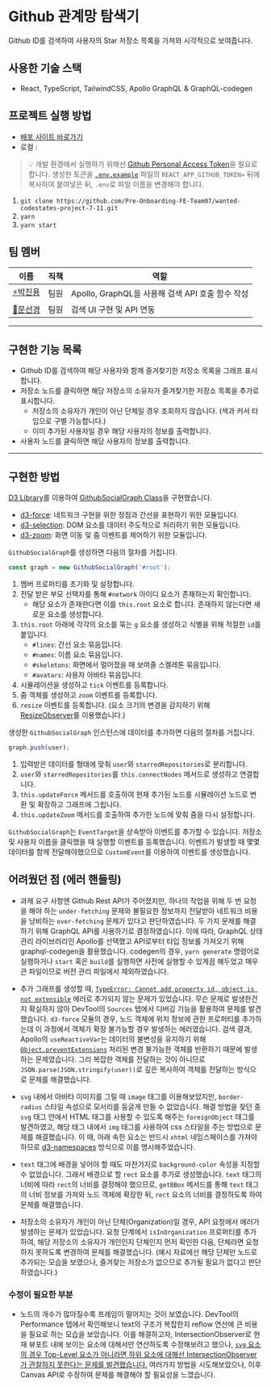 # Github 관계망 탐색기

Github ID를 검색하여 사용자의 Star 저장소 목록을 가져와 시각적으로 보여줍니다.

## 사용한 기술 스택

- React, TypeScript, TailwindCSS, Apollo GraphQL & GraphQL-codegen

## 프로젝트 실행 방법

- [배포 사이트 바로가기](https://github-stars-network-graph.surge.sh)
- 로컬 :

>💡 개발 환경에서 실행하기 위해선 [Github Personal Access Token](https://docs.github.com/en/authentication/keeping-your-account-and-data-secure/creating-a-personal-access-token)을 필요로 합니다.
>생성한 토큰을 [`.env.example`](./.env.example) 파일의 `REACT_APP_GITHUB_TOKEN=` 뒤에 복사하여 붙여넣은 뒤, `.env`로 파일 이름을 변경해야 합니다.

1. `git clone https://github.com/Pre-Onboarding-FE-Team07/wanted-codestates-project-7-11.git`
2. `yarn`
3. `yarn start`

## 팀 멤버

| 이름                                       | 직책 | 역할                                             |
| ------------------------------------------ | ---- | ------------------------------------------------ |
| [⚡️박진용](https://github.com/jinyongp)   | 팀원 | Apollo, GraphQL을 사용해 검색 API 호출 함수 작성 |
| [🎨문선경](https://github.com/dev-seomoon) | 팀원 | 검색 UI 구현 및 API 연동                         |

---

## 구현한 기능 목록

- Github ID를 검색하여 해당 사용자와 함께 즐겨찾기한 저장소 목록을 그래프 표시합니다.
- 저장소 노드를 클릭하면 해당 저장소의 소유자가 즐겨찾기한 저장소 목록을 추가로 표시합니다.
  - 저장소의 소유자가 개인이 아닌 단체일 경우 조회하지 않습니다. (색과 커서 타입으로 구별 가능합니다.)
  - 이미 추가된 사용자일 경우 해당 사용자의 정보를 출력합니다.
- 사용자 노드를 클릭하면 해당 사용자의 정보를 출력합니다.

---

## 구현한 방법

[D3 Library](https://github.com/d3/d3/blob/main/API.md)를 이용하여 [GithubSocialGraph Class](./src/utils/github-social-graph.ts)을 구현했습니다.

  - [d3-force](https://github.com/d3/d3-force/tree/v3.0.0): 네트워크 구현을 위한 정점과 간선을 표현하기 위한 모듈입니다.
  - [d3-selection](https://github.com/d3/d3-selection/tree/v3.0.0): DOM 요소를 데이터 주도적으로 처리하기 위한 모듈입니다.
  - [d3-zoom](https://github.com/d3/d3-zoom/tree/v3.0.0): 화면 이동 및 줌 이벤트를 제어하기 위한 모듈입니다.

`GithubSocialGraph`를 생성하면 다음의 절차를 거칩니다.

```ts
const graph = new GithubSocialGraph('#root');
```

1. 멤버 프로퍼티를 초기화 및 설정합니다.
2. 전달 받은 부모 선택자를 통해 `#network` 아이디 요소가 존재하는지 확인합니다.
   - 해당 요소가 존재한다면 이를 `this.root` 요소로 합니다. 존재하지 않는다면 새로운 요소를 생성합니다.
3. `this.root` 아래에 각각의 요소를 묶는 `g` 요소를 생성하고 식별을 위해 적절한 `id`를 붙입니다.
   - `#lines`: 간선 요소 묶음입니다.
   - `#names`: 이름 요소 묶음입니다.
   - `#skeletons`: 화면에서 멀어졌을 때 보여줄 스켈레톤 묶음입니다.
   - `#avatars`: 사용자 아바타 묶음입니다.
4. 시뮬레이션을 생성하고 `tick` 이벤트를 등록합니다.
5. 줌 객체를 생성하고 `zoom` 이벤트를 등록합니다.
6. `resize` 이벤트를 등록합니다. (요소 크기의 변경을 감지하기 위해 [ResizeObserver](https://developer.mozilla.org/en-US/docs/Web/API/ResizeObserver)를 이용했습니다.)

생성한 `GithubSocialGraph` 인스턴스에 데이터를 추가하면 다음의 절차를 거칩니다.

```ts
graph.push(user);
```
  
1. 입력받은 데이터를 형태에 맞춰 `user`와 `starredRepositories`로 분리합니다.
2. `user`와 `starredRepositories`를 `this.connectNodes` 메서드로 생성하고 연결합니다.
3. `this.updateForce` 메서드를 호출하여 현재 추가된 노드를 시뮬레이션 노드로 변환 및 확장하고 그래프에 그립니다.
4. `this.updateZoom` 메서드를 호출하여 추가한 노드에 맞춰 줌을 다시 설정합니다.

`GithubSocialGraph`는 `EventTarget`을 상속받아 이벤트를 추가할 수 있습니다. 저장소 및 사용자 이름을 클릭했을 때 실행할 이벤트를 등록했습니다. 이벤트가 발생할 때 몇몇 데이터를 함께 전달해야했으므로 `CustomEvent`를 이용하여 이벤트를 생성했습니다.

## 어려웠던 점 (에러 핸들링)

- 과제 요구 사항엔 Github Rest API가 주어졌지만, 하나의 작업을 위해 두 번 요청을 해야 하는 `under-fetching` 문제와 불필요한 정보까지 전달받아 네트워크 비용을 낭비하는 `over-fetching` 문제가 있다고 판단하였습니다. 두 가지 문제를 해결하기 위해 GraphQL API를 사용하기로 결정하였습니다. 이에 따라, GraphQL 상태 관리 라이브러리인 Apollo를 선택했고 API로부터 타입 정보를 가져오기 위해 graphql-codegen을 활용했습니다. codegen의 경우, `yarn generate` 명령어로 실행하거나 `start` 혹은 `build`를 실행하면 사전에 실행할 수 있게끔 해두었고 매우 큰 파일이므로 버전 관리 파일에서 제외하였습니다.

- 추가 그래프를 생성할 때, [`TypeError: Cannot add property id, object is not extensible`](https://developer.mozilla.org/en-US/docs/Web/JavaScript/Reference/Errors/Cant_define_property_object_not_extensible) 에러로 추가되지 않는 문제가  있었습니다. 무슨 문제로 발생한건지 확실하지 않아 DevTool의 `Sources` 탭에서 디버깅 기능을 활용하여 문제를 발견했습니다. `d3-force` 모듈의 경우, 노드 객체에 위치 정보에 관한 프로퍼티를 추가하는데 이 과정에서 객체가 확장 불가능할 경우 발생하는 에러였습니다. 검색 결과, Apollo의 `useReactiveVar`는 데이터의 불변성을 유지하기 위해 [`Object.preventExtensions`](https://developer.mozilla.org/en-US/docs/Web/JavaScript/Reference/Global_Objects/Object/preventExtensions) 처리된 변경 불가능한 객체를 반환하기 때문에 발생하는 문제였습니다. 그리 복잡한 객체를 전달하는 것이 아니므로 `JSON.parse(JSON.stringify(user))`로 깊은 복사하여 객체를 전달하는 방식으로 문제를 해결했습니다.

- `svg` 내에서 아바타 이미지를 그릴 때 `image` 태그를 이용해보았지만, `border-radius` 스타일 속성으로 모서리를 둥글게 만들 수 없었습니다. 해결 방법을 찾던 중 `svg` 태그 안에서 HTML 태그를 사용할 수 있도록 해주는 `foreignObject` 태그를 발견하였고, 해당 태그 내에서 `img` 태그를 사용하여 css 스타일을 주는 방법으로 문제를 해결했습니다. 이 때, 아래 속한 요소는 반드시 `xhtml` 네임스페이스를 가져야 하므로 [d3-namespaces](https://github.com/d3/d3-selection/blob/v3.0.0/README.md#namespaces) 방식으로 이를 명시해주었습니다.
  
- `text` 태그에 배경을 넣어야 할 때도 마찬가지로 `background-color` 속성을 지정할 수 없었습니다. 그래서 배경으로 할 `rect` 요소를 추가로 생성했습니다. `text` 태그의 너비에 따라 `rect`의 너비를 결정해야 했으므로, `getBBox` 메서드를 통해 `text` 태그의 너비 정보를 가져와 노드 객체에 확장한 뒤, `rect` 요소의 너비를 결정하도록 하여 문제를 해결했습니다.

- 저장소의 소유자가 개인이 아닌 단체(Organization)일 경우, API 요청에서 에러가 발생하는 문제가 있었습니다. 요청 단계에서 `isInOrganization` 프로퍼티를 추가하여, 해당 저장소의 소유자가 개인인지 단체인지 먼저 확인한 다음, 단체라면 요청하지 못하도록 변경하여 문제를 해결했습니다. (예시 자료에선 해당 단체만 노드로 추가되는 모습을 보였으나, 즐겨찾는 저장소가 없으므로 추가될 필요가 없다고 판단하였습니다.) 

### 수정이 필요한 부분

- 노드의 개수가 많아질수록 프레임이 떨어지는 것이 보였습니다. DevTool의 Performance 탭에서 확인해보니 text의 구조가 복잡한지 reflow 연산에 큰 비용을 필요로 하는 모습을 보았습니다. 이를 해결하고자, IntersectionObserver로 현재 뷰포트 내에 보이는 요소에 대해서만 연산하도록 수정해보려고 했으나, [`svg` 요소의 경우 Top-Level 요소가 아니라면 하위 요소에 대해선 IntersectionObserver가 관찰하지 못한다는 문제를 발견했습니다.](https://bugs.chromium.org/p/chromium/issues/detail?id=963246) 여러가지 방법을 시도해보았으나, 이후 Canvas API로 수정하여 문제를 해결해야 할 필요성을 느꼈습니다.
